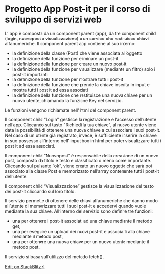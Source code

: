 # Progetto App Post-it per il corso di sviluppo di servizi web

L’ app è composta da un component parent (app), da tre component child (login, nuovopost e visualizzazione) e un service che restituisce chiavi alfanumeriche.
Il component parent app contiene al suo interno:

- la definizione della classe (Post) che viene associata all’oggetto 
- la definizione della funzione per eliminare un post-it
- la definizione della funzione per creare un nuovo post-it
- la definizione della funzione per visualizzare (mediante un filtro) solo i post-it importanti 
- la definizione della funzione per mostrare tutti i post-it 
- la definizione della funzione che prende la chiave inserita in input e mostra tutti i post it ad essa associati
- la definizione della funzione che restituisce una nuova chiave per un nuovo utente, chiamando la funzione Key nel servizio.

Le funzioni vengono richiamate nell’ html del component parent. 

Il component child “Login” gestisce la registrazione e l’accesso dell’utente nell’app. Cliccando sul tasto "Richiedi la tua chiave", al nuovo utente viene data la possibilità di ottenere una nuova chiave  a cui associare i suoi post-it. Nel caso di un utente già registrato, invece, è suffiiciente inserire la chiave in suo possesso all'interno nell' input box in html per poter visualizzare tutti i post it ad essa associati. 

Il component child “Nuovopost” è responsabile della creazione di un nuovo post, composto da titolo e testo e classificato o meno come importante. Cliccando sul pulsante “ok”, viene creato un nuovo oggetto che sarà poi associato alla classe Post e memorizzato nell’array contenente tutti i post-it dell’utente.

Il component child “Visualizzazione” gestisce la visualizzazione del testo dei post-it cliccando sul loro titolo. 

Il servizio permette di ottenere delle chiavi alfanumeriche che danno modo all’utente di memorizzare tutti i suoi post-it e accedervi quando vuole mediante la sua chiave. All’interno del servizio sono definite tre funzioni: 
- una per ottenere i post-it associati ad una chiave mediante il metodo get, 
- una per eseguire un upload dei nuovi post-it e associarli alla chiave mediante il metodo post,
- una per ottenere una nuova chiave per un nuovo utente mediante il metodo post.

Il servizio si basa sull’utilizzo del metodo fetch().



[Edit on StackBlitz ⚡️](https://stackblitz.com/edit/progettinossw)
